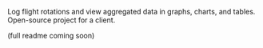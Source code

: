 Log flight rotations and view aggregated data in graphs, charts, and tables. Open-source project for a client.

(full readme coming soon)
